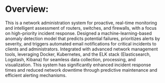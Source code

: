 # Overview:

This is a network administration system for proactive, real-time monitoring and intelligent assessment of routers, switches, and firewalls, with a focus on high-priority incident response. Designed a machine-learning-based anomaly detection model that predicts potential failures, prioritizes alerts by severity, and triggers automated email notifications for critical incidents to clients and administrators. Integrated with advanced network management tools, leveraging Docker, Kubernetes, and the ELK stack (Elasticsearch, Logstash, Kibana) for seamless data collection, processing, and visualization. This system has significantly enhanced incident response times and reduced network downtime through predictive maintenance and efficient alerting mechanisms.
